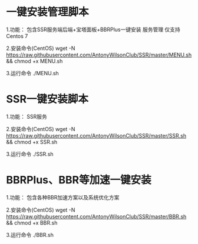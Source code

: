 # 一键安装管理脚本

 1.功能：
 包含SSR服务端后端+宝塔面板+BBRPlus一键安装
 服务管理
 仅支持Centos 7

 2.安装命令(CentOS)
 wget -N https://raw.githubusercontent.com/AntonyWilsonClub/SSR/master/MENU.sh && chmod +x MENU.sh
 
 3.运行命令
 ./MENU.sh

# SSR一键安装脚本
 
 1.功能：
 SSR服务
 
 2.安装命令(CentOS)
 wget -N https://raw.githubusercontent.com/AntonyWilsonClub/SSR/master/SSR.sh && chmod +x SSR.sh

 3.运行命令
 ./SSR.sh
 
# BBRPlus、BBR等加速一键安装

 1.功能：
 包含各种BBR加速方案以及系统优化方案
 
 2.安装命令(CentOS)
 wget -N https://raw.githubusercontent.com/AntonyWilsonClub/SSR/master/BBR.sh && chmod +x BBR.sh

 3.运行命令
 ./BBR.sh
